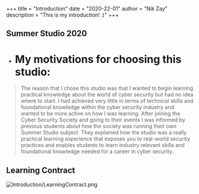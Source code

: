 +++
title = "Introduction"
date = "2020-22-01"
author = "Nik Zay"
description = "This is my introduction! :)"
+++

## Summer Studio 2020
+ # My motivations for choosing this studio:
> The reason that I chose this studio was that I wanted to begin learning practical knowledge about the world of cyber security but had no idea where to start.
 I had achieved very little in terms of technical skills and foundational knowledge within the cyber security industry and wanted to be more active on how I was learning.
 After joining the Cyber Security Society and going to their events I was informed by previous students about how the society was running their own Summer Studio subject.
 They explained how the studio was a really practical learning experience that exposes you to real-world security practices and enables students to learn industry relevant skills and
 foundational knowledge needed for a career in cyber security. 

## Learning Contract
![Introduction/LearningContract.png](/images/LearningContract.png)